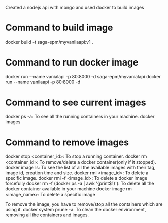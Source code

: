 Created a nodejs api with mongo and used docker to build images 

# Command to build image
docker build -t saga-epm/myvanilaapi:v1 .   

# Command to run docker image
docker run --name vanialapi -p 80:8000 -d saga-epm/myvanialapi
docker run --name vanilaapi -p 80:8000 -d <docker-image>

# Command to see current images 
docker ps -a: To see all the running containers in your machine.
docker images 

# Command to remove images 
docker stop <container_id>: To stop a running container.
docker rm <container_id>: To remove/delete a docker container(only if it stopped).
docker image ls: To see the list of all the available images with their tag, image id, creation time and size.
docker rmi <image_id>: To delete a specific image.
docker rmi -f <image_id>: To delete a docker image forcefully
docker rm -f (docker ps -a | awk '{print$1}'): To delete all the docker container available in your machine
docker image rm <image_name>: To delete a specific image

To remove the image, you have to remove/stop all the containers which are using it.
docker system prune -a: To clean the docker environment, removing all the containers and images.